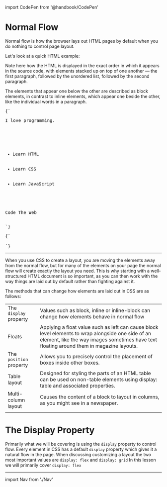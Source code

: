 import CodePen from '@handbook/CodePen'

# Normal Flow

Normal flow is how the browser lays out HTML pages by default when you do nothing to control page layout.

Let's look at a quick HTML example:

<CodePen>

Note here how the HTML is displayed in the exact order in which it appears in the source code, with elements stacked up on top of one another — the first paragraph, followed by the unordered list, followed by the second paragraph.

The elements that appear one below the other are described as block elements, in contrast to inline elements, which appear one beside the other, like the individual words in a paragraph.

<pre data-lang='html'>
{`
<p>I love programming.</p>
    
<ul>
  <li>Learn HTML</li>
  <li>Learn CSS</li>
  <li>Learn JavaScript</li>
</ul>
    
<p>Code The Web</p>
`}
</pre>

<pre data-lang='css'>
{`

`}
</pre>

</CodePen>

---

When you use CSS to create a layout, you are moving the elements away from the normal flow, but for many of the elements on your page the normal flow will create exactly the layout you need. This is why starting with a well-structured HTML document is so important, as you can then work with the way things are laid out by default rather than fighting against it.

The methods that can change how elements are laid out in CSS are as follows:

|                         |                                                                                                                                                                                                |
| ----------------------- | ---------------------------------------------------------------------------------------------------------------------------------------------------------------------------------------------- |
| The `display` property  | Values such as block, inline or inline-block can change how elements behave in normal flow                                                                                                     |
| Floats                  | Applying a float value such as left can cause block level elements to wrap alongside one side of an element, like the way images sometimes have text floating around them in magazine layouts. |
| The `position` property | Allows you to precisely control the placement of boxes inside other boxes.                                                                                                                     |
| Table layout            | Designed for styling the parts of an HTML table can be used on non-table elements using display: table and associated properties.                                                              |
| Multi-column layout     | Causes the content of a block to layout in columns, as you might see in a newspaper.                                                                                                           |
|                         |                                                                                                                                                                                                |

# The Display Property

Primarily what we will be covering is using the `display` property to control flow. Every element in CSS has a default `display` property which gives it a natural flow in the page. When discussing customizing a layout the two most important values are `display: flex` and `display: grid` In this lesson we will primarily cover `display: flex`

---

import Nav from './Nav'

<Nav/>
